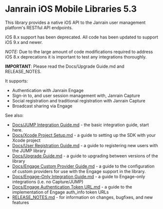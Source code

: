 # Janrain iOS Mobile Libraries 5.3

This library provides a native iOS API to the Janrain user management platform's RESTful API endpoints.

iOS 8.x support has been deprecated. All code has been updated to support iOS 9.x and newer.

*NOTE:* Due to the large amount of code modifications required to address iOS 8.x deprecations it is important to test any integrations thoroughly.


**IMPORTANT**: Please read the Docs/Upgrade Guide.md and RELEASE_NOTES.

It supports:

 * Authentication with Janrain Engage
 * Sign-in to, and user session management with, Janrain Capture
 * Social registration and traditional registration with Janrain Capture
 * Broadcast sharing via Engage

See also:

 * [Docs/JUMP Integration Guide.md](Docs/JUMP%20Integration%20Guide.md) - the basic integration guide, start here.
 * [Docs/Xcode Project Setup.md](Docs/Xcode%20Project%20Setup.md) - a guide to setting up the SDK with your Xcode project
 * [Docs/User Registration Guide.md](Docs/User%20Registration%20Guide.md) - a guide to registering new users with the JUMP library
 * [Docs/Upgrade Guide.md](Docs/Upgrade%20Guide.md) - a guide to upgrading between versions of the library
 * [Docs/Engage Custom Provider Guide.md](Docs/Engage%20Custom%20Provider%20Guide.md) - a guide to the configuration of custom providers for use with the
   Engage support in the library.
 * [Docs/Engage-Only Integration Guide.md](Docs/Engage-Only%20Integration%20Guide.md) - a guide to Engage-only integrations (i.e. no Capture/JUMP)
 * [Docs/Engage Authentication Token URL.md](Docs/Engage%20Authentication%20Token%20URL.md) - a guide to the implementation of Engage auth_info token URLs
 * [RELEASE_NOTES.md](RELEASE_NOTES.md) - for information on changes, bugfixes, and new features
